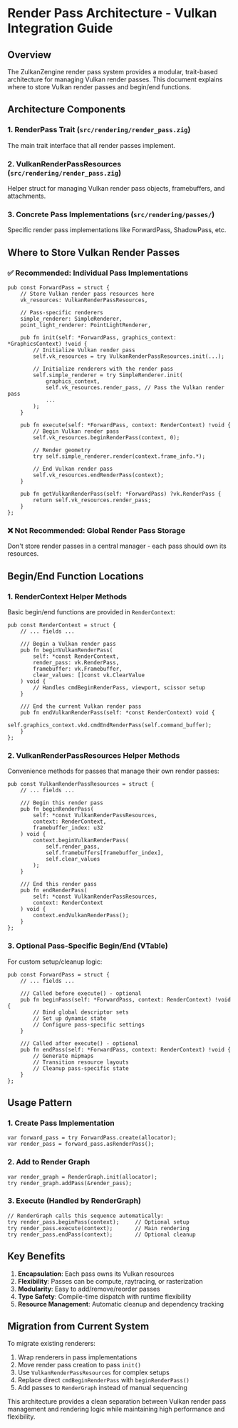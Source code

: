 # Render Pass Architecture - Vulkan Integration Guide

## Overview

The ZulkanZengine render pass system provides a modular, trait-based architecture for managing Vulkan render passes. This document explains where to store Vulkan render passes and begin/end functions.

## Architecture Components

### 1. RenderPass Trait (`src/rendering/render_pass.zig`)
The main trait interface that all render passes implement.

### 2. VulkanRenderPassResources (`src/rendering/render_pass.zig`)
Helper struct for managing Vulkan render pass objects, framebuffers, and attachments.

### 3. Concrete Pass Implementations (`src/rendering/passes/`)
Specific render pass implementations like ForwardPass, ShadowPass, etc.

## Where to Store Vulkan Render Passes

### ✅ Recommended: Individual Pass Implementations

```zig
pub const ForwardPass = struct {
    // Store Vulkan render pass resources here
    vk_resources: VulkanRenderPassResources,
    
    // Pass-specific renderers
    simple_renderer: SimpleRenderer,
    point_light_renderer: PointLightRenderer,
    
    pub fn init(self: *ForwardPass, graphics_context: *GraphicsContext) !void {
        // Initialize Vulkan render pass
        self.vk_resources = try VulkanRenderPassResources.init(...);
        
        // Initialize renderers with the render pass
        self.simple_renderer = try SimpleRenderer.init(
            graphics_context,
            self.vk_resources.render_pass, // Pass the Vulkan render pass
            ...
        );
    }
    
    pub fn execute(self: *ForwardPass, context: RenderContext) !void {
        // Begin Vulkan render pass
        self.vk_resources.beginRenderPass(context, 0);
        
        // Render geometry
        try self.simple_renderer.render(context.frame_info.*);
        
        // End Vulkan render pass  
        self.vk_resources.endRenderPass(context);
    }
    
    pub fn getVulkanRenderPass(self: *ForwardPass) ?vk.RenderPass {
        return self.vk_resources.render_pass;
    }
};
```

### ❌ Not Recommended: Global Render Pass Storage

Don't store render passes in a central manager - each pass should own its resources.

## Begin/End Function Locations

### 1. RenderContext Helper Methods
Basic begin/end functions are provided in `RenderContext`:

```zig
pub const RenderContext = struct {
    // ... fields ...
    
    /// Begin a Vulkan render pass
    pub fn beginVulkanRenderPass(
        self: *const RenderContext,
        render_pass: vk.RenderPass,
        framebuffer: vk.Framebuffer,
        clear_values: []const vk.ClearValue
    ) void {
        // Handles cmdBeginRenderPass, viewport, scissor setup
    }
    
    /// End the current Vulkan render pass
    pub fn endVulkanRenderPass(self: *const RenderContext) void {
        self.graphics_context.vkd.cmdEndRenderPass(self.command_buffer);
    }
};
```

### 2. VulkanRenderPassResources Helper Methods
Convenience methods for passes that manage their own render passes:

```zig
pub const VulkanRenderPassResources = struct {
    // ... fields ...
    
    /// Begin this render pass
    pub fn beginRenderPass(
        self: *const VulkanRenderPassResources, 
        context: RenderContext, 
        framebuffer_index: u32
    ) void {
        context.beginVulkanRenderPass(
            self.render_pass, 
            self.framebuffers[framebuffer_index], 
            self.clear_values
        );
    }
    
    /// End this render pass
    pub fn endRenderPass(
        self: *const VulkanRenderPassResources, 
        context: RenderContext
    ) void {
        context.endVulkanRenderPass();
    }
};
```

### 3. Optional Pass-Specific Begin/End (VTable)
For custom setup/cleanup logic:

```zig
pub const ForwardPass = struct {
    // ... fields ...
    
    /// Called before execute() - optional
    pub fn beginPass(self: *ForwardPass, context: RenderContext) !void {
        // Bind global descriptor sets
        // Set up dynamic state
        // Configure pass-specific settings
    }
    
    /// Called after execute() - optional  
    pub fn endPass(self: *ForwardPass, context: RenderContext) !void {
        // Generate mipmaps
        // Transition resource layouts
        // Cleanup pass-specific state
    }
};
```

## Usage Pattern

### 1. Create Pass Implementation
```zig
var forward_pass = try ForwardPass.create(allocator);
var render_pass = forward_pass.asRenderPass();
```

### 2. Add to Render Graph
```zig
var render_graph = RenderGraph.init(allocator);
try render_graph.addPass(&render_pass);
```

### 3. Execute (Handled by RenderGraph)
```zig
// RenderGraph calls this sequence automatically:
try render_pass.beginPass(context);     // Optional setup
try render_pass.execute(context);       // Main rendering
try render_pass.endPass(context);       // Optional cleanup
```

## Key Benefits

1. **Encapsulation**: Each pass owns its Vulkan resources
2. **Flexibility**: Passes can be compute, raytracing, or rasterization
3. **Modularity**: Easy to add/remove/reorder passes
4. **Type Safety**: Compile-time dispatch with runtime flexibility
5. **Resource Management**: Automatic cleanup and dependency tracking

## Migration from Current System

To migrate existing renderers:

1. Wrap renderers in pass implementations
2. Move render pass creation to pass `init()`
3. Use `VulkanRenderPassResources` for complex setups
4. Replace direct `cmdBeginRenderPass` with `beginRenderPass()`
5. Add passes to `RenderGraph` instead of manual sequencing

This architecture provides a clean separation between Vulkan render pass management and rendering logic while maintaining high performance and flexibility.